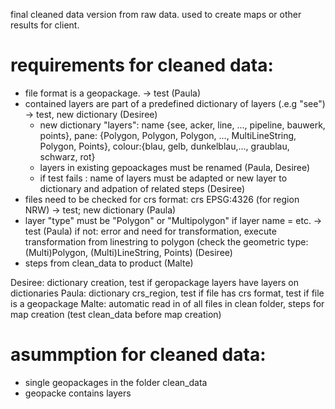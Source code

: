 final cleaned data version from raw data. 
used to create maps or other results for client.

# requirements for cleaned data:
* file format is a geopackage. -> test (Paula)
* contained layers are part of a predefined dictionary of layers (.e.g "see") -> test, new dictionary (Desiree)
    * new dictionary "layers": name {see, acker, line, ..., pipeline, bauwerk, points},
                           pane: {Polygon, Polygon, Polygon, ...,  MultiLineString, Polygon, Points},
                           colour:{blau, gelb, dunkelblau,..., graublau, schwarz, rot}
    * layers in existing gepoackages must be renamed (Paula, Desiree) 
  * if test fails : name of layers must be adapted or new layer to dictionary and adpation of related steps (Desiree)
* files need to be checked for crs format: crs EPSG:4326 (for region NRW) -> test; new dictionary (Paula)
* layer "type" must be "Polygon" or "Multipolygon" if layer name = etc. -> test  (Paula) if not: error and need for transformation, execute transformation from linestring to polygon (check the geometric type: (Multi)Polygon, (Multi)LineString, Points) (Desiree)
* steps from clean_data to product (Malte)

Desiree: dictionary creation, test if geropackage layers have layers on dictionaries
Paula: dictionary crs_region, test if file has crs format, test if file is a geopackage 
Malte: automatic read in of all files in clean folder, steps for map creation (test clean_data before map creation)

# asummption for cleaned data:
* single geopackages in the folder clean_data
* geopacke contains layers

